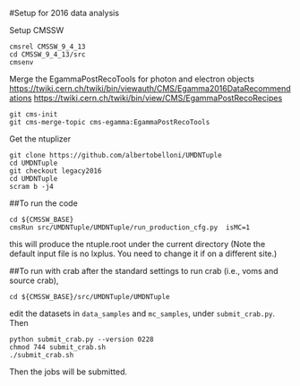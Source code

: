 #Setup for 2016 data analysis


Setup CMSSW
```
cmsrel CMSSW_9_4_13
cd CMSSW_9_4_13/src
cmsenv
```

Merge the EgammaPostRecoTools for photon and electron objects https://twiki.cern.ch/twiki/bin/viewauth/CMS/Egamma2016DataRecommendations
https://twiki.cern.ch/twiki/bin/view/CMS/EgammaPostRecoRecipes
```
git cms-init
git cms-merge-topic cms-egamma:EgammaPostRecoTools
```

Get the ntuplizer
```
git clone https://github.com/albertobelloni/UMDNTuple
cd UMDNTuple
git checkout legacy2016
cd UMDNTuple
scram b -j4
```

##To run the code
```
cd ${CMSSW_BASE}
cmsRun src/UMDNTuple/UMDNTuple/run_production_cfg.py  isMC=1
```
this will produce the ntuple.root under the current directory
(Note the default input file is no lxplus. You need to change it if on a different site.)

##To run with crab
after the standard settings to run crab (i.e., voms and source crab), 

```
cd ${CMSSW_BASE}/src/UMDNTuple/UMDNTuple
```
edit the datasets in `data_samples` and `mc_samples`, under `submit_crab.py`. Then

```
python submit_crab.py --version 0228
chmod 744 submit_crab.sh
./submit_crab.sh
```
Then the jobs will be submitted.
